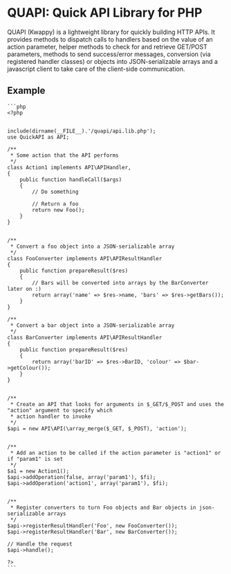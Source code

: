 # QUAPI: Quick API Library for PHP

QUAPI (Kwappy) is a lightweight library for quickly building HTTP APIs.  It provides methods to dispatch calls to handlers based
on the value of an action parameter, helper methods to check for and retrieve GET/POST parameters, methods to send success/error
messages, conversion (via registered handler classes) or objects into JSON-serializable arrays and a javascript client to
take care of the client-side communication.

## Example

    ```php
    <?php


    include(dirname(__FILE__).'/quapi/api.lib.php');
    use QuickAPI as API;

    /**
     * Some action that the API performs
     */
    class Action1 implements API\APIHandler, 
    {
        public function handleCall($args)
        {
            // Do something

            // Return a foo
            return new Foo();
        }
    }


    /**
     * Convert a foo object into a JSON-serializable array
     */
    class FooConverter implements API\APIResultHandler
    {
        public function prepareResult($res)
        {
            // Bars will be converted into arrays by the BarConverter later on :)
            return array('name' => $res->name, 'bars' => $res->getBars());
        }
    }

    /**
     * Convert a bar object into a JSON-serializable array
     */
    class BarConverter implements API\APIResultHandler
    {
        public function prepareResult($res)
        {
            return array('barID' => $res->BarID, 'colour' => $bar->getColour());
        }
    }


    /**
     * Create an API that looks for arguments in $_GET/$_POST and uses the "action" argument to specify which 
     * action handler to invoke
     */
    $api = new API\API(\array_merge($_GET, $_POST), 'action');


    /**
     * Add an action to be called if the action parameter is "action1" or if "param1" is set
     */
    $a1 = new Action1();
    $api->addOperation(false, array('param1'), $fi);
    $api->addOperation('action1', array('param1'), $fi);


    /**
     * Register converters to turn Foo objects and Bar objects in json-serializable arrays
     */
    $api->registerResultHandler('Foo', new FooConverter());
    $api->registerResultHandler('Bar', new BarConverter());

    // Handle the request
    $api->handle();

    ?>
    ```